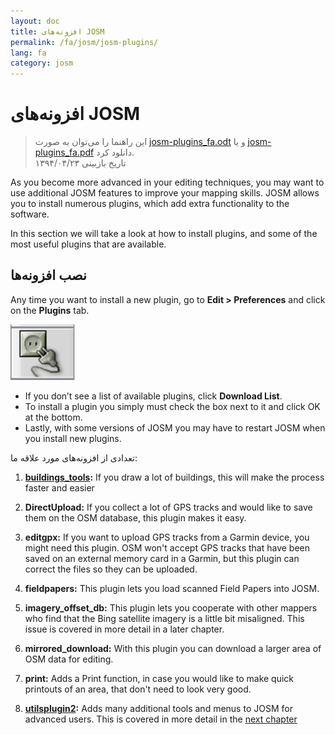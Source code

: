 ```yaml
---
layout: doc
title: افزونه‌های JOSM
permalink: /fa/josm/josm-plugins/
lang: fa
category: josm
---
```


افزونه‌های JOSM
============

> این راهنما را می‌توان به صورت [josm-plugins_fa.odt](/files/josm-plugins_fa.odt) و یا [josm-plugins_fa.pdf](/files/josm-plugins_fa.pdf) دانلود کرد.  
> تاریخ بازبینی ۱۳۹۴/۰۴/۲۳  

As you become more advanced in your editing techniques, you may want to use additional JOSM features to improve your mapping skills. JOSM allows you to install numerous plugins, which add extra functionality to the software.  

In this section we will take a look at how to install plugins, and some of the most useful plugins that are available.

نصب افزونه‌ها
-------------------
Any time you want to install a new plugin, go to **Edit \> Preferences** and click on the **Plugins** tab.  

![Plugins][]

* If you don’t see a list of available plugins, click **Download List**.  
* To install a plugin you simply must check the box next to it and click OK at the bottom.  
* Lastly, with some versions of JOSM you may have to restart JOSM when you install new plugins.

تعدادی از افزونه‌های مورد علاقه ما:

1. **[buildings_tools](en/josm/josm-more-plugins/):** If you draw a lot of buildings, this will make the process faster and easier  

2. **DirectUpload:** If you collect a lot of GPS tracks and would like to save them on the OSM database, this plugin makes it easy.  

3. **editgpx:** If you want to upload GPS tracks from a Garmin device, you might need this plugin. OSM won't accept GPS tracks that have been saved on an external memory card in a Garmin, but this plugin can correct the files so they can be uploaded.  

4. **fieldpapers:** This plugin lets you load scanned Field Papers into JOSM.  

5. **imagery_offset_db:** This plugin lets you cooperate with other mappers who find that the Bing satellite imagery is a little bit misaligned. This issue is covered in more detail in a later chapter.  

6. **mirrored_download:** With this plugin you can download a larger area of OSM data for editing.  

7. **print:** Adds a Print function, in case you would like to make quick printouts of an area, that don't need to look very good.  

8. **[utilsplugin2](en/josm/josm-more-plugins/):** Adds many additional tools and menus to JOSM for advanced users. This is covered in more detail in the [next chapter](/en/josm/josm-more-plugins)  



<!-- The remainder of this section needs to be edited, and/or moved to other sections,
    فعلاً توضیح گذاشته شد.


- [Mirrored Download]({{site.baseurl}}/en/beginner/josm-plugins/#mirrored-download) (allows you to download more OSM data)
- [Direct Upload]({{site.baseurl}}/en/beginner/josm-plugins/#direct-upload) (allow you to upload GPS tracks)
- [Editgpx]({{site.baseurl}}/en/beginner/josm-plugins/#edit-gpx) (allows you to edit GPX files)
- [Print]({{site.baseurl}}/en/beginner/josm-plugins/#print)

ما نیز پیشنهاد می‌کنیم که افزونه‌هایی که در سایر فصلها شرح داده شده‌اند را 
دانلود کنید:

- FieldPapers
- Buildings\_tool
- Utilsplugin2

![Restart JOSM][]

کلیک روی “Restart JOSM” را امتحان کنید و ببینید که برنامه خودش را دوباره بارگزاری میکند.

Mirrored Download
-----------------

![Mirrored Download][]

__Mirrored Download__ دانلود داده‌های OSM 
را سرعت می‌بخشد. به جای دریافت داده‌ها از سرور 
مرکزی OSM، اجازه دریافت از یک سرور "آینه‌ای" که دقیقاً 
شبیه همان داده را دارد ولی سرعت دسترسی بیشتری دارد، را میدهد.

به محض نصب افزونه (و پس از راه‌اندازی مجدد JOSM) گزینه 
جدید "Download from OSM mirror..." را تحت منوی File می‌بینید 

![Download from OSM Mirror][]

روش دانلود داده دقیقاً شبیه همان فرآیندی‌ست که قبلاً یاد گرفته‌اید 
اما خیلی سریعتر می‌باشد!

Direct Upload
-------------

![Direct Upload][]

__DirectUpload__  مسیرهای GPX ضبط شده را مستقیماً از 
درون JOSM به OSM آپلود می‌کند (اطلاعات بیشتر در **قسمت** ضمیمه موجود است). با 
نصب افزونه (و راه‌اندازی مجدد JOSM)، گزینه 
جدید “Upload traces” تحت منوی “Tools” می‌بینید.

![Upload Traces Item][]

با کلیک روی “Upload Traces” پنجره زیر نمایش داده می‌شود:

![Upload Traces Window][]

کلمات کلیدی (مجزا شده توسط ویرگول و بدون فاصله) را که به 
مسیر GPS شما مرتبط می‌باشد را در کادر "Tags (comma delimited)" وارد کنید. برای مثال،
"کشور،ناحیه،شهر،محله،نام خیابان". سپس درباره 
تگ‌هایتان توضیحی بدهید. یک لیست پائین افتادنی به شما اجازه می‌دهد تا از 
تگها و توضیحات قبلی انتخاب کنید. در آخر، انتخاب کنید چه نوع قابلیت دیدنی برای مسیری که آپلود می‌کنید 
در نظر دارید. چهار سطح مختلف از خصوصی گرفته تا 
تعریف نشده وجود دارد (همه موارد در بخش [ضمیمه]{{site.baseurl}}/learnosm/en/ توضیح داده شده‌اند).

روی Upload Trace.کلیک کنید. چنانچه به حساب کاربری OSM خود متصل نیستید 
بایستی متصل شوید.

در صورت موفقیت‌آمیز بودن آپلود، پیغام "OK" نمایش داده می‌شود.
و کلید “Upload Trace” غیرقابل کلیک می‌شود. اطلاعات بیشتر 
راجع به این افزونه و GPSهای آپلود شده در [پیوست]({{site.baseurl}}/learnosm/fa/) موجود می‌باشد.

ویرایش GPX
--------

![Edit Gpx][]

**EditGpx** به شما اجازه میدهد تا یک مسیر GPX ضبط شده را 
قبل از ارسال آن به OSM آماده کنید. بیشتر مسیرهای ضبط شده دارای قسمتهایی هستند که تمایل دارید 
آنها را حذف کنید. بنابراین، این افزونه این نقاط از مسیر را 
به سرعت حذف می‌کند و نیز جهت حفظ ناشناس بودن ساعت را نیز پاک می‌کند.

با نصب این افزونه (و شروع مجدد OSM) این 
ابزار جدید را در طرف چپ می‌بینید.

![Edit Gpx Tool Icon][]

1. فایل GPX را در JOSM ذخیره کنید!

![Open GPX File][]

2. دکمه جدید را در منوی طرف چپ بزنید 

![Edit Gpx Tool Icon][]

و داده‌های GPX در یک لایه جدید به نام EditGpx وارد می‌شود. هر گره 
در مسیر به رنگ زرد مشخص می‌شود.

![GPX Nodes All][]

3. حالا نقاط (با کلیک رو آنها) و یا محوطه‌هایی را (با کشیدن یک مستطیل 
دور آنها) که می‌خواهید حذف کنید علامت گذاری کنید. علامت زرد 
رنگ باید ناپدید شود.

![GPX Nodes Selected][]

4. روی اسم لایه راست کلیک کنید و \<\<Convert to GPX layer\>\> را 
از منو انتخاب کنید.

5. حالا می‌توانید لایه GPX را به عنوان یک فایل ذخیره کنید یا داده‌های آنرا به 
OSM ارسال نمایید (مثلاً با استفاده از 
افزونه [DirectUpload](http://josm.openstreetmap.de/wiki/Plugins)).

چاپ
-----

![Print Plugin][]

اگر یک نسخه چاپی سریع در حین ویرایش نقشه 
در JOSM بخواهید، افزونه __print plugin__ را نصب کنید. اگرچه نمی‌توانید 
با آنچه چاپ می‌شود کارهای خلاقانه‌ای انجام دهید، اما این روشی سریع 
و آسان برای چاپ است. به محض نصب افزونه، گزینه جدید 
“Print...” در منوی File آشکار می‌شود.

![Print Menu Item][]

با کلیک روی این گزینه کادر محاوره‌ای چاپ باز می‌شود که شبیه این است:

![Print Dialog][]

در اینجا می‌توانید تنظیمات چاپ را تغییر دهید. اگر هیچ چیز 
روی صفحه نمی‌بینید، مربع کنار “Map Preview” را علامت بزنید. بزرگنمایی را 
با تغییر عدد داخل کادر “Scale” کم و زیاد کنید. میزان وضوح 
را با تغییر عدد کادر “ppi” افزایش دهید. پس از اتمام 
تغییرات روی “Print” کلیک کنید.

خلاصه
-------

اینها چند افزونه کاربردی بودند که برای JOSM موجود است. برای پیدا 
کردن افزونه‌های فراوان دیگر احساس راحتی کرده و بگردید. همانطور که قبلاً دیدید، 
منوی تنظیمات توضیح کوتاهی درباره هر افزونه دارد و می‌توانید 
صفحه وبسایتی را با کلیک روی "More Info..." کنار هر افزونه باز کنید که در آن  اطلاعات کاملی 
درباره آن افزونه می‌دهد.

![More Info Link][]

موفق باشید!

ضمیمه
--------

جزئیات DirectUpload
--------------------

![Direct Upload Plugin][]

افزودن فایلهای GPS به سرور OSM به چندین 
دلیل مفید است.
__اگر نمی‌خواهید فایل GPX شما توسط دیگران دیده شود مجبور نیستید این بخش را بخوانید. براحتی می‌توانید فایلهای GPXتان را در  JOSM ببینید و همانجا آنها را در رایانه خود ذخیره کنید)
قبل از هر چیز، مسیرهای GPS راحتترین راه جمع‌آوری داده و 
آدرس‌دهی جغرافیایی عوارض در OSM هستند. [Aerial Imagery](/fa/josm/aerial-imagery/) را ببینید.
GPS units have greater accuracy than satellite imagery and therefore are
a useful tool for checking how offset imagery may be. Using many GPS
tracks (the greater the number of tracks the greater the ability to
determine geolocation accuracy) allows you to determine if background
imagery may be misaligned.

Uploading tracks to the server permits greater sharing of information.
It allows people who do not have access to the field, simply because
they do not live in that area or they do not have access to a GPS
devices, to help with digitizing. There are two ways to upload your
traces: 1) JOSM Plugin or 2) on the main OSM website.

> Note: GPS waypoints cannot be uploaded to the OSM database directly.
> However, they can be converted to tracks and then be uploaded temporarily,
> for example, so they can be displayed as background objects in Potlatch.

After you have opened your GPX file in JOSM and clicked Go to
"Tools" and click "Upload traces". Describe the GPX file,
write some tags, and visibility. For visibility, you can choose whether
private, trackable, public or identifable.

1.  **Identifiable**: Your trace will be shown publicly in Your
    GPS**traces and in the public GPS traces list. Other users can
    download the raw trace and connect it with your username. Timestamps
    of the tracks points will also be available through the public GPS
    API.

2.  **Public**: Your trace will be shown publicly in Your GPS**traces
    and in the public GPS traces list. Other users are still able to
    download the raw trace from the public trace list and any timestamps
    contained within. However, data shown in the API does not reference
    your trace page, nor are the timestamps available, though the points
    are chronically ordered.

1.  **Trackable**: The trace will **not** show up in any public
    listings, but the trackpoints will still be available through the
    public GPS API **with timestamps**. Other users will be able
    to download the trackpoints but these will not be associated with
    you.

2.  **Private**: The trace will **not** show up in any public
    listings. Trackpoints will be available in timeline order through
    the public GPS API **without timestamps**.

![DirectUpload Traces Options][]

Uploading GPS Traces Online
---------------------------

1. Go
to [http://www.openstreetmap.org/](http://www.openstreetmap.org/) and log in.

2. Select "GPS Traces" found on the left banner.

![Left Banner][]

3. Select
[upload a trace](http://www.openstreetmap.org/trace/create).
Here, you can also  **See just your traces** to review previous GPS tracks.  

4. Find your file in "Choose File". Label it in the Description
box, give it some Tags, and chose what type of Visibility it will have.
If you have many .gpx files you can compress them into a zip archive and
upload it. It will be treated as one large gpx file and only one entry
on the trace list will be created. 

![Online Upload Traces Options][]

5. Click *Upload*.

  The file will be uploaded to the OSM server, where it will join the
queue of files waiting to be inserted into the database.

[Plug Icon]: /images/josm/josm-plugins_image00_plug-icon.png
[Restart JOSM]: /images/josm/josm-plugins_image01_restart-josm.png
[Mirrored Download]: /images/josm/josm-plugins_image02_mirrored_download.png
[Download from OSM Mirror]: /images/josm/josm-plugins_image03_download-from-osm-mirror.png
[Direct Upload]: /images/josm/josm-plugins_image04_direct-upload.png
[Upload Traces Item]: /images/josm/josm-plugins_image05_upload-traces-item.png
[Upload Traces Window]: /images/josm/josm-plugins_image06_upload-traces-window.png
[Edit Gpx]: /images/josm/josm-plugins_image07_edit-gpx.png
[Edit Gpx Tool Icon]: /images/josm/josm-plugins_image08_edit-gpx-tool-icon.png 
[Open GPX File]: /images/josm/josm-plugins_image09_open-gpx-file.png
[GPX Nodes All]: /images/josm/josm-plugins_image10_gpx-nodes-all.png
[GPX Nodes Selected]: /images/josm/josm-plugins_image11_gpx-nodes-selected.png
[Print Plugin]: /images/josm/josm-plugins_image12_print-plugin.png
[Print Menu Item]: /images/josm/josm-plugins_image13_print-menu.png
[Print Dialog]: /images/josm/josm-plugins_image14_print-dialog.png
[More Info Link]: /images/josm/josm-plugins_image15_more-info-link.png
[Direct Upload Plugin]: /images/josm/josm-plugins_image16_direct-upload-plugin.png
[DirectUpload Traces Options]: /images/josm/josm-plugins_image17_directupload-traces.png
[Left Banner]: /images/josm/josm-plugins_image18_left-banner.png
[Online Upload Traces Options]: /images/josm/josm-plugins_image19_online-upload-traces.png

-->


[Plugins]: /images/josm/josm-plugins_image00_plug-icon.png
